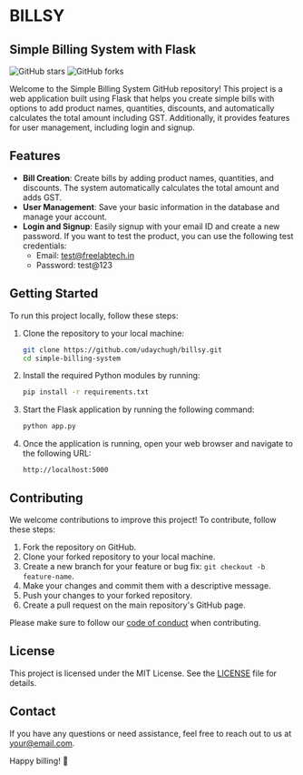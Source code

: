# BILLSY
## Simple Billing System with Flask

![GitHub stars](https://img.shields.io/github/stars/udaychugh/billsy?style=social)
![GitHub forks](https://img.shields.io/github/forks/udaychugh/billsy?style=social)

Welcome to the Simple Billing System GitHub repository! This project is a web application built using Flask that helps you create simple bills with options to add product names, quantities, discounts, and automatically calculates the total amount including GST. Additionally, it provides features for user management, including login and signup.

## Features

- **Bill Creation**: Create bills by adding product names, quantities, and discounts. The system automatically calculates the total amount and adds GST.
- **User Management**: Save your basic information in the database and manage your account.
- **Login and Signup**: Easily signup with your email ID and create a new password. If you want to test the product, you can use the following test credentials:
  - Email: test@freelabtech.in
  - Password: test@123

## Getting Started

To run this project locally, follow these steps:

1. Clone the repository to your local machine:
   ```bash
   git clone https://github.com/udaychugh/billsy.git
   cd simple-billing-system
   ```

2. Install the required Python modules by running:
   ```bash
   pip install -r requirements.txt
   ```

3. Start the Flask application by running the following command:
   ```bash
   python app.py
   ```

4. Once the application is running, open your web browser and navigate to the following URL:
   ```
   http://localhost:5000
   ```

## Contributing

We welcome contributions to improve this project! To contribute, follow these steps:

1. Fork the repository on GitHub.
2. Clone your forked repository to your local machine.
3. Create a new branch for your feature or bug fix: `git checkout -b feature-name`.
4. Make your changes and commit them with a descriptive message.
5. Push your changes to your forked repository.
6. Create a pull request on the main repository's GitHub page.

Please make sure to follow our [code of conduct](CODE_OF_CONDUCT.md) when contributing.

## License

This project is licensed under the MIT License. See the [LICENSE](LICENSE) file for details.

## Contact

If you have any questions or need assistance, feel free to reach out to us at [your@email.com](mailto:your@email.com).

Happy billing! 🚀
